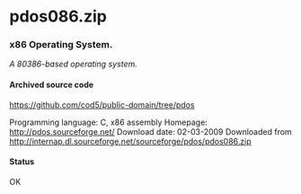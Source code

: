 # pdos086.zip #

### x86 Operating System. ###

*A 80386-based operating system.*

#### Archived source code ####
https://github.com/cod5/public-domain/tree/pdos

Programming language: C, x86 assembly
Homepage: http://pdos.sourceforge.net/
Download date: 02-03-2009
Downloaded from http://internap.dl.sourceforge.net/sourceforge/pdos/pdos086.zip

#### Status ####
OK

